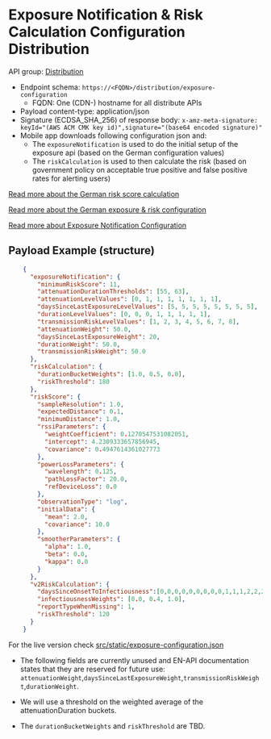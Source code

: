 # Exposure Notification & Risk Calculation Configuration Distribution

API group: [Distribution](../guidebook.md#system-apis-and-interfaces)

- Endpoint schema: ```https://<FQDN>/distribution/exposure-configuration```
  - FQDN: One (CDN-) hostname for all distribute APIs
- Payload content-type: application/json
- Signature (ECDSA_SHA_256) of response body: ```x-amz-meta-signature: keyId="(AWS ACM CMK key id)",signature="(base64 encoded signature)"```
- Mobile app downloads following configuration json and:
    - The `exposureNotification` is used to do the initial setup of the exposure api (based on the German configuration values)
    - The `riskCalculation` is used to then calculate the risk (based on government policy on acceptable true positive and false positive rates for alerting users)

[Read more about the German risk score calculation](https://github.com/corona-warn-app/cwa-documentation/blob/master/solution_architecture.md#risk-score-calculation)

[Read more about the German exposure & risk configuration](https://github.com/corona-warn-app/cwa-documentation/blob/master/cwa-risk-assessment.md#current-configuration)

[Read more about Exposure Notification Configuration](https://static.googleusercontent.com/media/www.google.com/en//covid19/exposurenotifications/pdfs/Android-Exposure-Notification-API-documentation-v1.3.2.pdf)

## Payload Example (structure)

```json
    {
      "exposureNotification": {
        "minimumRiskScore": 11,
        "attenuationDurationThresholds": [55, 63],
        "attenuationLevelValues": [0, 1, 1, 1, 1, 1, 1, 1],
        "daysSinceLastExposureLevelValues": [5, 5, 5, 5, 5, 5, 5, 5],
        "durationLevelValues": [0, 0, 0, 1, 1, 1, 1, 1],
        "transmissionRiskLevelValues": [1, 2, 3, 4, 5, 6, 7, 8],
        "attenuationWeight": 50.0,
        "daysSinceLastExposureWeight": 20,
        "durationWeight": 50.0,
        "transmissionRiskWeight": 50.0
      },
      "riskCalculation": {
        "durationBucketWeights": [1.0, 0.5, 0.0],
        "riskThreshold": 180
      },
      "riskScore": {
        "sampleResolution": 1.0,
        "expectedDistance": 0.1,
        "minimumDistance": 1.0,
        "rssiParameters": {
          "weightCoefficient": 0.1270547531082051,
          "intercept": 4.2309333657856945,
          "covariance": 0.4947614361027773
        },
        "powerLossParameters": {
          "wavelength": 0.125,
          "pathLossFactor": 20.0,
          "refDeviceLoss": 0.0
        },
        "observationType": "log",
        "initialData": {
          "mean": 2.0,
          "covariance": 10.0
        },
        "smootherParameters": {
          "alpha": 1.0,
          "beta": 0.0,
          "kappa": 0.0
        }
      },  
      "v2RiskCalculation": {
        "daysSinceOnsetToInfectiousness":[0,0,0,0,0,0,0,0,0,1,1,1,2,2,2,2,2,2,1,1,1,1,1,1,0,0,0,0,0],
        "infectiousnessWeights": [0.0, 0.4, 1.0],
        "reportTypeWhenMissing": 1,
        "riskThreshold": 120
      }
    }  
```

For the live version check [src/static/exposure-configuration.json](../../../src/static/exposure-configuration.json)

* The following fields are currently unused and EN-API documentation states that they are reserved for future use: 
`attenuationWeight`,`daysSinceLastExposureWeight`,`transmissionRiskWeight`,`durationWeight`. 

* We will use a threshold on the weighted average of the attenuationDuration buckets.
* The `durationBucketWeights` and `riskThreshold` are TBD.  